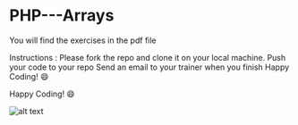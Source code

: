 # PHP---Arrays
You will find the exercises in the pdf file

Instructions :
Please fork the repo and clone it on your local machine.
Push your code to your repo
Send an email to your trainer when you finish
Happy Coding! 😄


Happy Coding! 😄 

![alt text](https://i2.wp.com/allhtaccess.info/wp-content/uploads/2018/03/programming.gif)
